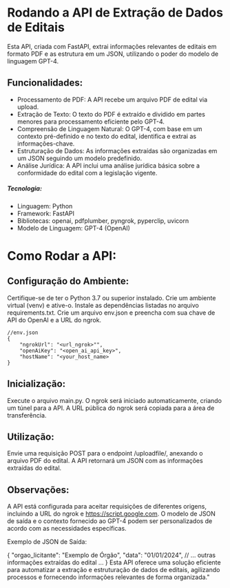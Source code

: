 # Rodando a API de Extração de Dados de Editais

Esta API, criada com FastAPI, extrai informações relevantes de editais em formato PDF e as estrutura em um JSON, utilizando o poder do modelo de linguagem GPT-4.

## Funcionalidades:

* Processamento de PDF: A API recebe um arquivo PDF de edital via upload.
* Extração de Texto: O texto do PDF é extraído e dividido em partes menores para processamento eficiente pelo GPT-4.
* Compreensão de Linguagem Natural: O GPT-4, com base em um contexto pré-definido e no texto do edital, identifica e extrai as informações-chave.
* Estruturação de Dados: As informações extraídas são organizadas em um JSON seguindo um modelo predefinido.
* Análise Jurídica: A API inclui uma análise jurídica básica sobre a conformidade do edital com a legislação vigente.

##### Tecnologia:
* Linguagem: Python
* Framework: FastAPI
* Bibliotecas: openai, pdfplumber, pyngrok, pyperclip, uvicorn
* Modelo de Linguagem: GPT-4 (OpenAI)


# Como Rodar a API:

## Configuração do Ambiente:

Certifique-se de ter o Python 3.7 ou superior instalado.
Crie um ambiente virtual (venv) e ative-o.
Instale as dependências listadas no arquivo requirements.txt.
Crie um arquivo env.json e preencha com sua chave de API do OpenAI e a URL do ngrok.

```
//env.json    
{
    "ngrokUrl": "<url_ngrok>"",
    "openAiKey": "<open_ai_api_key>",
    "hostName": "<your_host_name>
}
``` 
    


## Inicialização:


Execute o arquivo main.py.
O ngrok será iniciado automaticamente, criando um túnel para a API.
A URL pública do ngrok será copiada para a área de transferência.



## Utilização:

Envie uma requisição POST para o endpoint /uploadfile/, anexando o arquivo PDF do edital.
A API retornará um JSON com as informações extraídas do edital.

## Observações:

A API está configurada para aceitar requisições de diferentes origens, incluindo a URL do ngrok e https://script.google.com.
O modelo de JSON de saída e o contexto fornecido ao GPT-4 podem ser personalizados de acordo com as necessidades específicas.

Exemplo de JSON de Saída:

{
    "orgao_licitante": "Exemplo de Órgão",
    "data": "01/01/2024",
    // ... outras informações extraídas do edital ...
}
Esta API oferece uma solução eficiente para automatizar a extração e estruturação de dados de editais, agilizando processos e fornecendo informações relevantes de forma organizada."